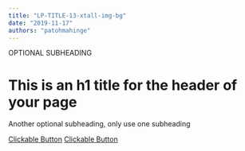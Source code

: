 ```yaml
---
title: "LP-TITLE-13-xtall-img-bg"
date: "2019-11-17"
authors: "patohmahinge"
---
```


OPTIONAL SUBHEADING

# This is an h1 title for the header of your page

Another optional subheading, only use one subheading

[Clickable Button](#) [Clickable Button](#)
